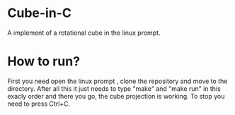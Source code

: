 # Cube-in-C
 A implement of a rotational cube in the linux prompt.

# How to run?
 First you need open the linux prompt , clone the repository and move to the directory. After all this it just needs to type "make" and "make run" in this exacly order and there you go, the cube projection is working. 
 To stop you need to press Ctrl+C.
